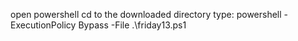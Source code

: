 open powershell
cd to the downloaded directory
type: powershell -ExecutionPolicy Bypass -File .\friday13.ps1 
